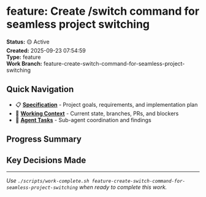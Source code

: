 # feature: Create /switch command for seamless project switching

**Status:** 🟡 Active  
**Created:** 2025-09-23 07:54:59  
**Type:** feature  
**Work Branch:** feature-create-switch-command-for-seamless-project-switching

## Quick Navigation

- 📋 **[Specification](./spec.md)** - Project goals, requirements, and implementation plan
- 🔄 **[Working Context](./context.md)** - Current state, branches, PRs, and blockers
- 🤖 **[Agent Tasks](./tasks/)** - Sub-agent coordination and findings

## Progress Summary

<!-- High-level status updates go here -->

## Key Decisions Made

<!-- Document major choices and rationale -->

---

*Use `./scripts/work-complete.sh feature-create-switch-command-for-seamless-project-switching` when ready to complete this work.*
